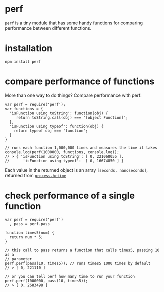 # perf

`perf` is a tiny module that has some handy functions for comparing performance
between different functions. 

# installation

    npm install perf

# compare performance of functions

More than one way to do things? Compare performance with perf:

    var perf = require('perf');
    var functions = {
      'isFunction using toString': function(obj) {
         return toString.call(obj) === '[object Function]';
      },
      'isFunction using typeof': function(obj) {
        return typeof obj === 'function';
      }
    }

    // runs each function 1,000,000 times and measures the time it takes
    console.log(perf(1000000, functions, console.log));
    // > { 'isFunction using toString': [ 0, 221068055 ],
    //      'isFunction using typeof':  [ 0, 16674850 ] }

Each value in the returned object is an array `[seconds, nanoseconds]`,
returned from [`process.hrtime`](http://nodejs.org/api/process.html#process_process_hrtime)

# check performance of a single function

    var perf = require('perf')
      , pass = perf.pass

    function times5(num) {
      return num * 5;
    }

    // this call to pass returns a function that calls times5, passing 10 as a
    // parameter
    perf.perf(pass(10, times5)); // runs times5 1000 times by default
    // > [ 0, 221110 ]

    // or you can tell perf how many time to run your function
    perf.perf(1000000, pass(10, times5));
    // > [ 0, 2683498 ]
